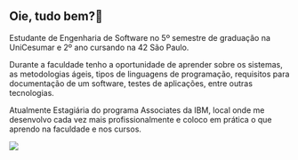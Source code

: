 ## Oie, tudo bem?👋

Estudante de Engenharia de Software no 5º semestre de graduação na UniCesumar e 2º ano cursando na 42 São Paulo.

Durante a faculdade tenho a oportunidade de aprender sobre os sistemas, as metodologias ágeis, tipos de linguagens de programação, requisitos para documentação de um software, testes de aplicações, entre outras tecnologias.

Atualmente Estagiária do programa Associates da IBM, local onde me desenvolvo cada vez mais profissionalmente e coloco em prática o que aprendo na faculdade e nos cursos.

<div> 
  <a href="https://www.linkedin.com/in/bellesbrt/" target="_blank"><img src="https://img.shields.io/badge/-LinkedIn-%230077B5?style=for-the-badge&logo=linkedin&logoColor=white" target="_blank"></a> 
</div>
